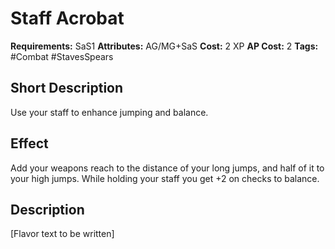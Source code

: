 # Staff Acrobat

**Requirements:** SaS1
**Attributes:** AG/MG+SaS
**Cost:** 2 XP
**AP Cost:** 2
**Tags:** #Combat #StavesSpears

## Short Description
Use your staff to enhance jumping and balance.

## Effect
Add your weapons reach to the distance of your long jumps, and half of it to your high jumps. While holding your staff you get +2 on checks to balance.

## Description
[Flavor text to be written]